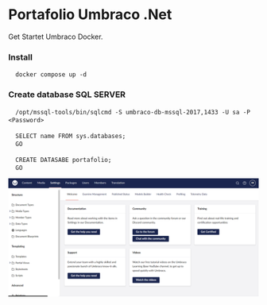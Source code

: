
# Portafolio Umbraco .Net
Get Startet Umbraco Docker.


### Install
```
  docker compose up -d
```

### Create database SQL SERVER

```
  /opt/mssql-tools/bin/sqlcmd -S umbraco-db-mssql-2017,1433 -U sa -P <Password>

  SELECT name FROM sys.databases;
  GO

  CREATE DATASABE portafolio;
  GO
```

![Logo](https://github.com/valenzuela21/umbraco-docker/blob/master/screenshot.png?raw=true)

